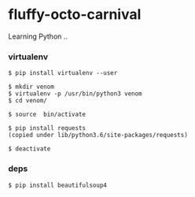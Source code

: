 # fluffy-octo-carnival
Learning Python ..

### virtualenv
```
$ pip install virtualenv --user

$ mkdir venom
$ virtualenv -p /usr/bin/python3 venom
$ cd venom/

$ source  bin/activate

$ pip install requests
(copied under lib/python3.6/site-packages/requests)

$ deactivate

```

### deps
```
$ pip install beautifulsoup4

```



